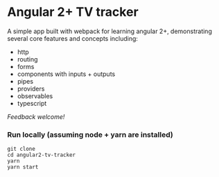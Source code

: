 # Angular 2+ TV tracker

A simple app built with webpack for learning angular 2+, demonstrating several core features and concepts including:
* http
* routing
* forms
* components with inputs + outputs
* pipes
* providers
* observables
* typescript

_Feedback welcome!_


### Run locally (assuming node + yarn are installed)

```
git clone 
cd angular2-tv-tracker
yarn
yarn start
```
